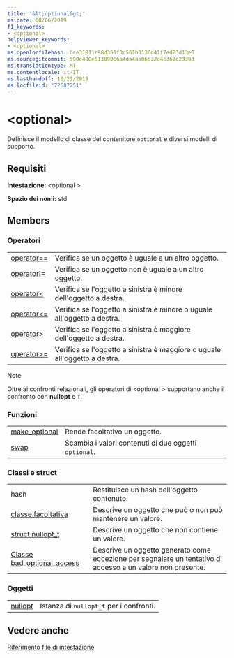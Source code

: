 ```yaml
---
title: '&lt;optional&gt;'
ms.date: 08/06/2019
f1_keywords:
- <optional>
helpviewer_keywords:
- <optional>
ms.openlocfilehash: bce31811c98d351f3c561b3136d41f7ed23d13e0
ms.sourcegitcommit: 590e488e51389066a4da4aa06d32d4c362c23393
ms.translationtype: MT
ms.contentlocale: it-IT
ms.lasthandoff: 10/21/2019
ms.locfileid: "72687251"
---
```

# <a name="ltoptionalgt"></a>&lt;optional&gt;

Definisce il modello di classe del contenitore `optional` e diversi modelli di supporto.

## <a name="requirements"></a>Requisiti

**Intestazione:** \<optional >

**Spazio dei nomi:** std

## <a name="members"></a>Members

### <a name="operators"></a>Operatori

|||
|-|-|
|[operator==](../standard-library/optional-operators.md#op_eq_eq)|Verifica se un oggetto è uguale a un altro oggetto.|
|[operator!=](../standard-library/optional-operators.md#op_neq)|Verifica se un oggetto non è uguale a un altro oggetto.|
|[operator<](../standard-library/optional-operators.md#op_lt)|Verifica se l'oggetto a sinistra è minore dell'oggetto a destra.|
|[operator<=](../standard-library/optional-operators.md#op_lt_eq)|Verifica se l'oggetto a sinistra è minore o uguale all'oggetto a destra.|
|[operator>](../standard-library/optional-operators.md#op_gt)|Verifica se l'oggetto a sinistra è maggiore dell'oggetto a destra.|
|[operator>=](../standard-library/optional-operators.md#op_lt_eq)|Verifica se l'oggetto a sinistra è maggiore o uguale all'oggetto a destra.|

> [!NOTE]
> Oltre ai confronti relazionali, gli operatori di \<optional > supportano anche il confronto con **nullopt** e `T`.

### <a name="functions"></a>Funzioni

|||
|-|-|
|[make_optional](../standard-library/optional-functions.md#make_optional)|Rende facoltativo un oggetto.|
|[swap](../standard-library/optional-functions.md#swap)|Scambia i valori contenuti di due oggetti `optional`.|

### <a name="classes-and-structs"></a>Classi e struct

|||
|-|-|
|hash|Restituisce un hash dell'oggetto contenuto.|
|[classe facoltativa](../standard-library/optional-class.md)|Descrive un oggetto che può o non può mantenere un valore.|
|[struct nullopt_t](../standard-library/nullopt-t-structure.md)|Descrive un oggetto che non contiene un valore.|
|[Classe bad_optional_access](../standard-library/bad-optional-access-class.md)|Descrive un oggetto generato come eccezione per segnalare un tentativo di accesso a un valore non presente.|

### <a name="objects"></a>Oggetti

|||
|-|-|
|[nullopt](../standard-library/optional-functions.md#nullopt)|Istanza di `nullopt_t` per i confronti.|

## <a name="see-also"></a>Vedere anche

[Riferimento file di intestazione](../standard-library/cpp-standard-library-header-files.md)
